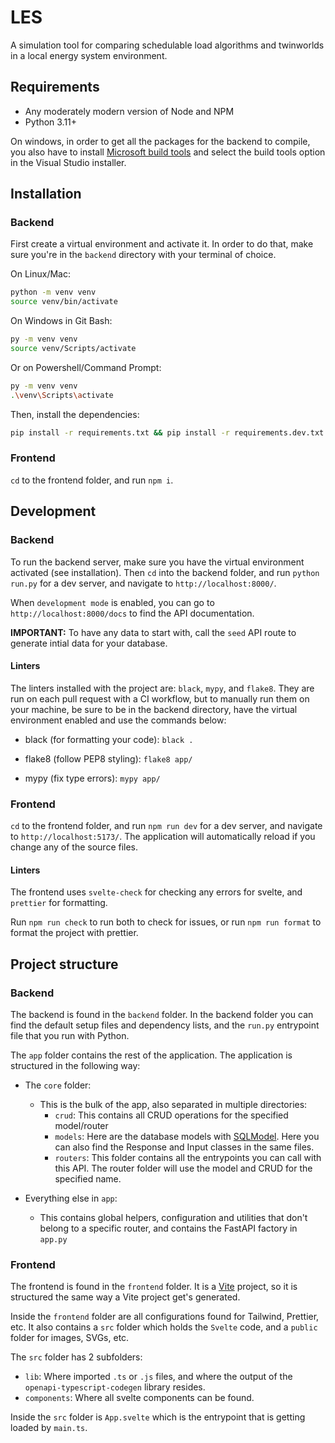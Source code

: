 # LES

A simulation tool for comparing schedulable load algorithms and twinworlds in a local energy system environment.

## Requirements

- Any moderately modern version of Node and NPM
- Python 3.11+

On windows, in order to get all the packages for the backend to compile, you also have to install
[Microsoft build tools](https://visualstudio.microsoft.com/downloads/?q=build+tools) and select the build tools option in the Visual Studio installer.

## Installation

### Backend

First create a virtual environment and activate it. In order to do that, make sure you're in the `backend` directory with your terminal of choice.

On Linux/Mac:
```sh
python -m venv venv
source venv/bin/activate
```

On Windows in Git Bash:
```sh
py -m venv venv
source venv/Scripts/activate
```

Or on Powershell/Command Prompt:
```sh
py -m venv venv
.\venv\Scripts\activate
```

Then, install the dependencies:
```sh
pip install -r requirements.txt && pip install -r requirements.dev.txt
```

### Frontend

`cd` to the frontend folder, and run `npm i`.

## Development

### Backend

To run the backend server, make sure you have the virtual environment activated (see installation).
Then `cd` into the backend folder, and run `python run.py` for a dev server, and navigate to `http://localhost:8000/`.

When `development mode` is enabled, you can go to `http://localhost:8000/docs` to find the API documentation.

**IMPORTANT:** To have any data to start with, call the `seed` API route to generate intial data for your database.

#### Linters

The linters installed with the project are: `black`, `mypy`, and `flake8`. They are run on each pull request with a CI workflow, but to manually run them on your machine,
be sure to be in the backend directory, have the virtual environment enabled and use the commands below:

- black (for formatting your code):
`black .`

- flake8 (follow PEP8 styling):
`flake8 app/`

- mypy (fix type errors):
`mypy app/`

### Frontend

`cd` to the frontend folder, and run `npm run dev` for a dev server, and navigate to `http://localhost:5173/`. The application will automatically reload if you change any of the source files.

#### Linters

The frontend uses `svelte-check` for checking any errors for svelte, and `prettier` for formatting.

Run `npm run check` to run both to check for issues, or run `npm run format` to format the project with prettier.

## Project structure

### Backend

The backend is found in the `backend` folder. In the backend folder you can find the default setup files and dependency lists, and the `run.py` entrypoint file that you run with Python.

The `app` folder contains the rest of the application. The application is structured in the following way:

- The `core` folder:
  - This is the bulk of the app, also separated in multiple directories:
    - `crud`: This contains all CRUD operations for the specified model/router
    - `models`: Here are the database models with [SQLModel](https://sqlmodel.tiangolo.com/). Here you can also find the Response and Input classes in the same files.
    - `routers`: This folder contains all the entrypoints you can call with this API. The router folder will use the model and CRUD for the specified name.


- Everything else in `app`:
  - This contains global helpers, configuration and utilities that don't belong to a specific router, and contains the FastAPI factory in `app.py`

### Frontend

The frontend is found in the `frontend` folder. It is a [Vite](https://vitejs.dev/) project, so it is structured the same way a Vite project get's generated.

Inside the `frontend` folder are all configurations found for Tailwind, Prettier, etc. It also contains a `src` folder which holds the `Svelte` code, and a `public` folder for images, SVGs, etc.

The `src` folder has 2 subfolders:
  - `lib`: Where imported `.ts` or `.js` files, and where the output of the `openapi-typescript-codegen` library resides.
  - `components`: Where all svelte components can be found.

Inside the `src` folder is `App.svelte` which is the entrypoint that is getting loaded by `main.ts`.
